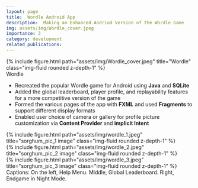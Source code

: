 ```yaml
---
layout: page
title:  Wordle Android App
description:  Making an Enhanced Andriod Version of the Wordle Game
img: assets/img/Wordle_cover.jpeg
importance: 3
category: development
related_publications:
---
```

<div class="row">
    <div class="col-sm mt-3 mt-md-0">
        {% include figure.html path="assets/img/Wordle_cover.jpeg" title="Wordle" class="img-fluid rounded z-depth-1" %}
    </div>
</div>
<div class="caption">
    Wordle
</div>


- Recreated the popular Wordle game for Android using **Java** and **SQLite**
- Added the global leaderboard, player profile, and replayability features for a more competitive version of the game
- Formed the various pages of the app with **FXML** and used **Fragments** to support different display formats
- Enabled user choice of camera or gallery for profile picture customization via **Content Provider** and **implicit Intent**

<div class="row">
    <div class="col-sm mt-3 mt-md-0">
        {% include figure.html path="assets/img/wordle_1.jpeg" title="sorghum_pic_1 image" class="img-fluid rounded z-depth-1" %}
    </div>
    <div class="col-sm mt-3 mt-md-0">
        {% include figure.html path="assets/img/wordle_2.jpeg" title="sorghum_pic_2 image" class="img-fluid rounded z-depth-1" %}
    </div>
    <div class="col-sm mt-3 mt-md-0">
        {% include figure.html path="assets/img/wordle_3.jpeg" title="sorghum_pic_3 image" class="img-fluid rounded z-depth-1" %}
    </div>
</div>
<div class="caption">
    Captions: On the left, Help Menu. Middle, Global Leaderboard. Right, Endgame in Night Mode.
</div>